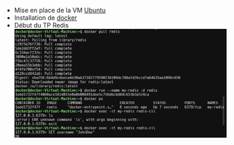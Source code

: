 - Mise en place de la VM [Ubuntu](https://releases.ubuntu.com/24.04.1/ubuntu-24.04.1-desktop-amd64.iso) 
- Installation de [docker](https://docs.docker.com/engine/install/ubuntu/#install-using-the-repository) 
- Début du TP Redis ![ScreenShot](https://github.com/gaesty/nosql-courses/blob/main/RedisSetup.png)
